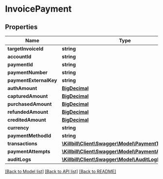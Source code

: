 # InvoicePayment

## Properties
Name | Type | Description | Notes
------------ | ------------- | ------------- | -------------
**targetInvoiceId** | **string** |  | [optional] 
**accountId** | **string** |  | [optional] 
**paymentId** | **string** |  | [optional] 
**paymentNumber** | **string** |  | [optional] 
**paymentExternalKey** | **string** |  | [optional] 
**authAmount** | [**BigDecimal**](BigDecimal.md) |  | [optional] 
**capturedAmount** | [**BigDecimal**](BigDecimal.md) |  | [optional] 
**purchasedAmount** | [**BigDecimal**](BigDecimal.md) |  | [optional] 
**refundedAmount** | [**BigDecimal**](BigDecimal.md) |  | [optional] 
**creditedAmount** | [**BigDecimal**](BigDecimal.md) |  | [optional] 
**currency** | **string** |  | [optional] 
**paymentMethodId** | **string** |  | [optional] 
**transactions** | [**\Killbill\Client\Swagger\Model\PaymentTransaction[]**](PaymentTransaction.md) |  | [optional] 
**paymentAttempts** | [**\Killbill\Client\Swagger\Model\PaymentAttempt[]**](PaymentAttempt.md) |  | [optional] 
**auditLogs** | [**\Killbill\Client\Swagger\Model\AuditLog[]**](AuditLog.md) |  | [optional] 

[[Back to Model list]](../README.md#documentation-for-models) [[Back to API list]](../README.md#documentation-for-api-endpoints) [[Back to README]](../README.md)

